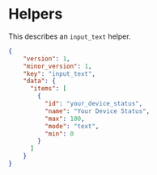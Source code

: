 # Helpers

This describes an `input_text` helper.

```json
{
    "version": 1,
    "minor_version": 1,
    "key": "input_text",
    "data": {
      "items": [
        {
          "id": "your_device_status",
          "name": "Your Device Status",
          "max": 100,
          "mode": "text",
          "min": 0
        }
      ]
    }
}
```
